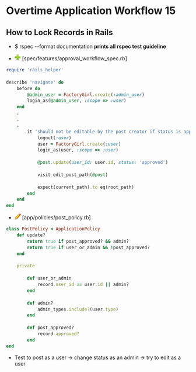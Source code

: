 # Overtime Application Workflow 15

## How to Lock Records in Rails

- $ rspec --format documentation **prints all rspec test guideline**

- ![add](plus.png) [spec/features/approval_workflow_spec.rb]
```rb
require 'rails_helper'

describe 'navigate' do
	before do
		@admin_user = FactoryGirl.create(:admin_user)
		login_as(@admin_user, :scope => :user)
	end
	.
	.
	.
		it 'should not be editable by the post creator if status is approved' do   <<<
			logout(:user)
			user = FactoryGirl.create(:user)
			login_as(user, :scope => :user)

			@post.update(user_id: user.id, status: 'approved')

			visit edit_post_path(@post)

			expect(current_path).to eq(root_path)
		end
	end
end
```

- ![edit](edit.png) [app/policies/post_policy.rb]
```rb
class PostPolicy < ApplicationPolicy
	def update?
		return true if post_approved? && admin?
		return true if user_or_admin && !post_approved?
	end	

	private 

		def user_or_admin
			record.user_id == user.id || admin?
		end

		def admin?
			admin_types.include?(user.type)
		end

		def post_approved?
			record.approved?
		end
end
```

- Test to post as a user -> change status as an admin -> try to edit as a user